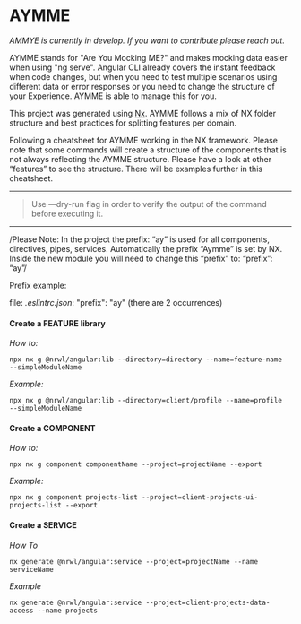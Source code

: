 # AYMME

*AMMYE is currently in develop. If you want to contribute please reach out.*

AYMME stands for "Are You Mocking ME?" and makes mocking data easier when using "ng serve". Angular CLI already covers the instant feedback when code changes, but when you need to test multiple scenarios using different data or error responses or you need to change the structure of your Experience. AYMME is able to manage this for you.

This project was generated using [Nx](https://nx.dev). AYMME follows a mix of NX folder structure and best practices for splitting features per domain.

Following a cheatsheet for AYMME working in the NX framework. Please note that some commands will create a structure of the components that is not always reflecting the AYMME structure. Please have a look at other “features” to see the structure. There will be examples further in this cheatsheet. 

---

> Use —dry-run flag in order to verify the output of the command before executing it. 

---

/Please Note: In the project the prefix: “ay” is used for all components, directives, pipes, services. Automatically the prefix “Aymme” is set by NX. Inside the new module you will need to change this “prefix” to: “prefix”: “ay”/ 

Prefix example: 

file: *.eslintrc.json*: "prefix": "ay" (there are 2 occurrences)


#### Create a FEATURE library 

*How to:*

`npx nx g @nrwl/angular:lib --directory=directory --name=feature-name  --simpleModuleName`

*Example:* 

`npx nx g @nrwl/angular:lib --directory=client/profile --name=profile  --simpleModuleName`


#### Create a COMPONENT

*How to:*

`npx nx g component componentName --project=projectName --export`

*Example:*

`npx nx g component projects-list --project=client-projects-ui-projects-list --export`

#### Create a SERVICE

*How To* 

`nx generate @nrwl/angular:service --project=projectName --name serviceName`

*Example* 

`nx generate @nrwl/angular:service --project=client-projects-data-access --name projects`
